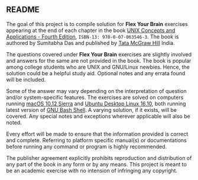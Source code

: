## README

The goal of this project is to compile solution for **Flex Your Brain** exercises appearing at the end of each chapter in the book [UNIX Concepts and Applications - Fourth Edition][Book], `ISBN-13: 978-0-07-063546-3`. The book is authored by Sumitabha Das and published by [Tata McGraw Hill][Publisher] India.

The questions covered under **Flex Your Brain** exercises are slightly involved and answers for the same are not provided in the book. The book is popular among college students who are UNIX and GNU/Linux newbies. Hence, the solution could be a helpful study aid. Optional notes and any errata found will be included.

Some of the answer may vary depending on the interpretation of question and/or system-specific features. The exercises are solved on computers running [macOS 10.12 Sierra][macOS] and [Ubuntu Desktop Linux 16.10][Ubuntu], both running latest version of [GNU Bash Shell][Bash]. A varying solution, if it exists, will be covered. Any special notes and exceptions wherever applicable will also be noted.

Every effort will be made to ensure that the information provided is correct and complete. Referring to platform specific manual(s) or documentations before running any command or program is highly recommended.

The publisher agreement explicitly prohibits reproduction and distribution of any part of the book in any form or by any means. This project is meant to be an academic exercise with no intension of infringing any copyright.



[Book]:         http://mhhe.com/das/uca
[Publisher]:    http://www.tatamcgrawhill.com
[macOS]:        http://www.apple.com/macos/sierra/
[Ubuntu]:       http://www.ubuntu.com/desktop
[Bash]:         https://www.gnu.org/software/bash/
